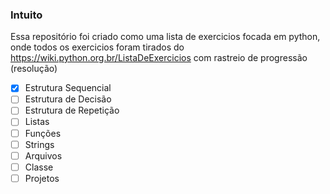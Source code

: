 ### Intuito 

Essa repositório foi criado como uma lista de exercicios focada em python, onde todos os exercicios foram tirados do https://wiki.python.org.br/ListaDeExercicios com rastreio de progressão (resolução)

- [x] Estrutura Sequencial
- [ ] Estrutura de Decisão
- [ ] Estrutura de Repetição 
- [ ] Listas
- [ ] Funções
- [ ] Strings
- [ ] Arquivos
- [ ] Classe 
- [ ] Projetos
